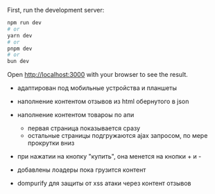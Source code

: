 First, run the development server:

```bash
npm run dev
# or
yarn dev
# or
pnpm dev
# or
bun dev
```

Open [http://localhost:3000](http://localhost:3000) with your browser to see the result.

- адаптирован под мобильные устройства и планшеты
- наполнение контентом отзывов из html обернутого в json
- наполнение контентом товароы по апи

  - первая страница показывается сразу
  - остальные страницы подгружаются ajax запросом, по мере прокрутки вниз

- при нажатии на кнопку "купить", она менется на кнопки + и -

- добавлены лоадеры пока грузится контент
- dompurify для защиты от xss атаки через контент отзывов
